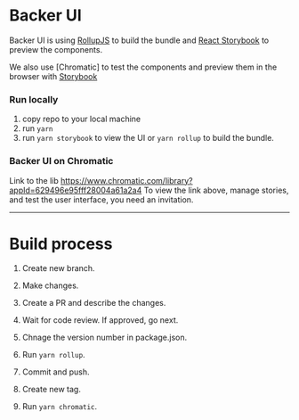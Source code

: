 # Backer UI

Backer UI is using [RollupJS](https://rollupjs.org/guide/en/) to build the bundle and [React Storybook](https://storybook.js.org/) to preview the components.

We also use [Chromatic] to test the components and preview them in the browser with [Storybook](https://storybook.js.org/)

### Run locally

1. copy repo to your local machine
2. run `yarn`
3. run `yarn storybook` to view the UI or `yarn rollup` to build the bundle.

### Backer UI on Chromatic

Link to the lib https://www.chromatic.com/library?appId=629496e95fff28004a61a2a4
To view the link above, manage stories, and test the user interface, you need an invitation.

---

# Build process

1. Create new branch.
2. Make changes.
3. Create a PR and describe the changes.

4. Wait for code review. If approved, go next.
5. Chnage the version number in package.json.
6. Run `yarn rollup`.
7. Commit and push.

8. Create new tag.
9. Run `yarn chromatic`.
